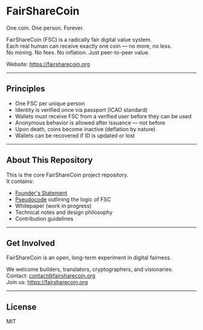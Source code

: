 # FairShareCoin

One coin. One person. Forever.

FairShareCoin (FSC) is a radically fair digital value system.  
Each real human can receive exactly one coin — no more, no less.  
No mining. No fees. No inflation. Just peer-to-peer value.

Website: https://fairsharecoin.org

---

## Principles

- One FSC per unique person  
- Identity is verified once via passport (ICAO standard)  
- Wallets must receive FSC from a verified user before they can be used  
- Anonymous behavior is allowed after issuance — not before  
- Upon death, coins become inactive (deflation by nature)  
- Wallets can be recovered if ID is updated or lost  

---

## About This Repository

This is the core FairShareCoin project repository.  
It contains:

- [Founder's Statement](./FOUNDERS.md)
- [Pseudocode](./pseudocode.md) outlining the logic of FSC  
- Whitepaper (work in progress)  
- Technical notes and design philosophy  
- Contribution guidelines

---

## Get Involved

FairShareCoin is an open, long-term experiment in digital fairness.

We welcome builders, translators, cryptographers, and visionaries.  
Contact: contact@fairsharecoin.org  
Join us: https://fairsharecoin.org

---

## License

MIT
